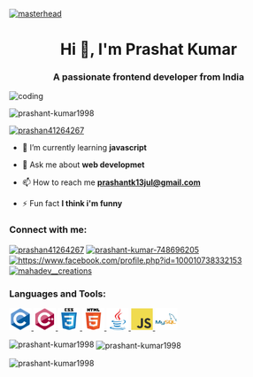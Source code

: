 [![masterhead](https://1.bp.blogspot.com/-7A4WynwLsMw/XbBpCXG8fHI/AAAAAAAAMt4/uOa1bpLskYgrwGbllhSu2SDj_Mig8SXJQCLcBGAsYHQ/s1600/2000_600px.gif)](https://prashant-kumar1998.io)
<h1 align="center">Hi 👋, I'm Prashat Kumar</h1>
<h3 align="center">A passionate frontend developer from India</h3>
<img alingn="right" alt="coding" width="400" scr="https://media2.giphy.com/media/u2pmTWUi0MXjyrMaVj/giphy.gif?cid=790b76113cc5ca87ac0b899ced5b343854845007b0f4ee39&rid=giphy.gif">

<p align="left"> <img src="https://komarev.com/ghpvc/?username=prashant-kumar1998&label=Profile%20views&color=0e75b6&style=flat" alt="prashant-kumar1998" /> </p>

<p align="left"> <a href="https://twitter.com/prashan41264267" target="blank"><img src="https://img.shields.io/twitter/follow/prashan41264267?logo=twitter&style=for-the-badge" alt="prashan41264267" /></a> </p>

- 🌱 I’m currently learning **javascript**

- 💬 Ask me about **web developmet**

- 📫 How to reach me **prashantk13jul@gmail.com**

- ⚡ Fun fact **I think i'm funny**

<h3 align="left">Connect with me:</h3>
<p align="left">
<a href="https://twitter.com/prashan41264267" target="blank"><img align="center" src="https://raw.githubusercontent.com/rahuldkjain/github-profile-readme-generator/master/src/images/icons/Social/twitter.svg" alt="prashan41264267" height="30" width="40" /></a>
<a href="https://linkedin.com/in/prashant-kumar-748696205" target="blank"><img align="center" src="https://raw.githubusercontent.com/rahuldkjain/github-profile-readme-generator/master/src/images/icons/Social/linked-in-alt.svg" alt="prashant-kumar-748696205" height="30" width="40" /></a>
<a href="https://fb.com/https://www.facebook.com/profile.php?id=100010738332153" target="blank"><img align="center" src="https://raw.githubusercontent.com/rahuldkjain/github-profile-readme-generator/master/src/images/icons/Social/facebook.svg" alt="https://www.facebook.com/profile.php?id=100010738332153" height="30" width="40" /></a>
<a href="https://instagram.com/mahadev__creations" target="blank"><img align="center" src="https://raw.githubusercontent.com/rahuldkjain/github-profile-readme-generator/master/src/images/icons/Social/instagram.svg" alt="mahadev__creations" height="30" width="40" /></a>
</p>

<h3 align="left">Languages and Tools:</h3>
<p align="left"> <a href="https://www.cprogramming.com/" target="_blank" rel="noreferrer"> <img src="https://raw.githubusercontent.com/devicons/devicon/master/icons/c/c-original.svg" alt="c" width="40" height="40"/> </a> <a href="https://www.w3schools.com/cpp/" target="_blank" rel="noreferrer"> <img src="https://raw.githubusercontent.com/devicons/devicon/master/icons/cplusplus/cplusplus-original.svg" alt="cplusplus" width="40" height="40"/> </a> <a href="https://www.w3schools.com/css/" target="_blank" rel="noreferrer"> <img src="https://raw.githubusercontent.com/devicons/devicon/master/icons/css3/css3-original-wordmark.svg" alt="css3" width="40" height="40"/> </a> <a href="https://www.w3.org/html/" target="_blank" rel="noreferrer"> <img src="https://raw.githubusercontent.com/devicons/devicon/master/icons/html5/html5-original-wordmark.svg" alt="html5" width="40" height="40"/> </a> <a href="https://www.java.com" target="_blank" rel="noreferrer"> <img src="https://raw.githubusercontent.com/devicons/devicon/master/icons/java/java-original.svg" alt="java" width="40" height="40"/> </a> <a href="https://developer.mozilla.org/en-US/docs/Web/JavaScript" target="_blank" rel="noreferrer"> <img src="https://raw.githubusercontent.com/devicons/devicon/master/icons/javascript/javascript-original.svg" alt="javascript" width="40" height="40"/> </a> <a href="https://www.mysql.com/" target="_blank" rel="noreferrer"> <img src="https://raw.githubusercontent.com/devicons/devicon/master/icons/mysql/mysql-original-wordmark.svg" alt="mysql" width="40" height="40"/> </a> </p>

<p><img align="left" src="https://github-readme-stats.vercel.app/api/top-langs?username=prashant-kumar1998&show_icons=true&locale=en&layout=compact" alt="prashant-kumar1998" /></p>

<p>&nbsp;<img align="center" src="https://github-readme-stats.vercel.app/api?username=prashant-kumar1998&show_icons=true&locale=en" alt="prashant-kumar1998" /></p>

<p><img align="center" src="https://github-readme-streak-stats.herokuapp.com/?user=prashant-kumar1998&" alt="prashant-kumar1998" /></p>
